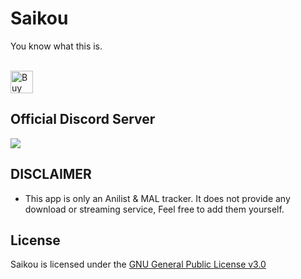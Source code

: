 # **Saikou**

You know what this is.

<br>
<a href='https://ko-fi.com/I2I5C3UUV' target='_blank'><img height='36' style='border:0px;height:36px;' src='https://storage.ko-fi.com/cdn/kofi1.png?v=3' border='0' alt='Buy Me a Coffee at ko-fi.com' /></a>
<br>

## Official Discord Server
 
<a href="https://discord.gg/2T7TunuwFZ"><img src="https://invidget.switchblade.xyz/2T7TunuwFZ"></a>

## DISCLAIMER

* This app is only an Anilist & MAL tracker. It does not provide any download or streaming service, Feel free to add them yourself.

## License

Saikou is licensed under the [GNU General Public License v3.0](LICENSE.md)
